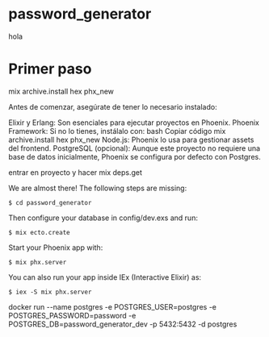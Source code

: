 # password_generator

hola

# Primer paso
mix archive.install hex phx_new


Antes de comenzar, asegúrate de tener lo necesario instalado:

Elixir y Erlang: Son esenciales para ejecutar proyectos en Phoenix.
Phoenix Framework: Si no lo tienes, instálalo con:
bash
Copiar código
mix archive.install hex phx_new
Node.js: Phoenix lo usa para gestionar assets del frontend.
PostgreSQL (opcional): Aunque este proyecto no requiere una base de datos inicialmente, Phoenix se configura por defecto con Postgres.


entrar en proyecto y hacer mix deps.get

We are almost there! The following steps are missing:

    $ cd password_generator

Then configure your database in config/dev.exs and run:

    $ mix ecto.create

Start your Phoenix app with:

    $ mix phx.server

You can also run your app inside IEx (Interactive Elixir) as:

    $ iex -S mix phx.server


docker run --name postgres -e POSTGRES_USER=postgres -e POSTGRES_PASSWORD=password -e POSTGRES_DB=password_generator_dev -p 5432:5432 -d postgres

